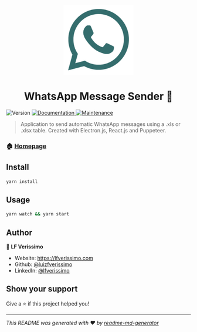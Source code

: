 <p align="center">
  <img src="./assets/logo-full.png" width="190px"/>
</p>
<h1 align="center">WhatsApp Message Sender 📱</h1>
<p>
  <img alt="Version" src="https://img.shields.io/badge/version-1.0.0-blue.svg?cacheSeconds=2592000" />
  <a href="https://github.com/luizfverissimo/whatsapp-message-sender#readme" target="_blank">
    <img alt="Documentation" src="https://img.shields.io/badge/documentation-yes-brightgreen.svg" />
  </a>
  <a href="https://github.com/luizfverissimo/whatsapp-message-sender/graphs/commit-activity" target="_blank">
    <img alt="Maintenance" src="https://img.shields.io/badge/Maintained%3F-yes-green.svg" />
  </a>
</p>

> Application to send automatic WhatsApp messages using a .xls or .xlsx table. Created with Electron.js, React.js and Puppeteer.

### 🏠 [Homepage](https://github.com/luizfverissimo/whatsapp-message-sender#readme)

## Install

```sh
yarn install
```

## Usage

```sh
yarn watch && yarn start
```

## Author
👤 **LF Verissimo**

* Website: https://lfverissimo.com
* Github: [@luizfverissimo](https://github.com/luizfverissimo)
* LinkedIn: [@lfverissimo](https://linkedin.com/in/lfverissimo)

## Show your support

Give a ⭐️ if this project helped you!

***
_This README was generated with ❤️ by [readme-md-generator](https://github.com/kefranabg/readme-md-generator)_
